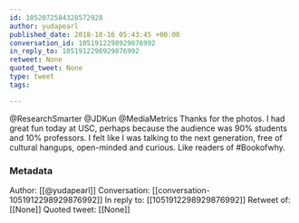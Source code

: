 ```yaml
---
id: 1052072584328572928
author: yudapearl
published_date: 2018-10-16 05:43:45 +00:00
conversation_id: 1051912298929876992
in_reply_to: 1051912298929876992
retweet: None
quoted_tweet: None
type: tweet
tags:

---
```


@ResearchSmarter @JDKun @MediaMetrics Thanks for the photos. I had great fun today at USC, perhaps because the audience was 90% students and 10% professors. I felt like I was talking to the next generation, free of cultural hangups, open-minded and curious. Like readers of #Bookofwhy.

### Metadata

Author: [[@yudapearl]]
Conversation: [[conversation-1051912298929876992]]
In reply to: [[1051912298929876992]]
Retweet of: [[None]]
Quoted tweet: [[None]]
